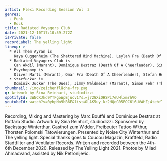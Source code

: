 ```yaml
---
artist: Flexi Recording Session Vol. 3
genres:
  - Punk
  - Rock
title: Radiated Voyagers Club
date: 2021-12-10T17:10:59.272Z
isPrivate: false
recordLabel: The yelling light
lineup: >-
  * All Them Ayran is
    Kaya Guggenheim (The Shattered Mind Machine), Leylah Fra (Death Of A Cheerleader), Pablo Jucker (The Dues)
  * Radiated Voyagers Club is
    Can Akdil (Marant), Dominique Destraz (Death Of A Cheerleader), Simon Hirzel (The Shattered Mind Machine)
  * Psychopomp is
    Oliver Marti (Marant), Omar Fra (Death Of A Cheerleader), Stefan Huber (The Dues)
  * Starfucker is
    Dominik Jucker (The Dues), Jimmy Waldmeier (Marant), Simon Fehr (The Shattered Mind Machine), Tobi Studer (Marant)
thumbnail: /img/zeichenfläche-frs.png
q: Artwork by Sina Reinhart, studiodizzi
spotifyId: 3WNCKJkd9YTFgoWpEjucv1?si=j72GXiQHSPi7eUHlxmrhVQ
youtubeId: watch?v=0ybpNo9hB6E&list=OLAK5uy_kr2HQeG05POC6l6UVAHZj4tehfTnFyoLI
---
```

Recording, Mixing and Mastering by Marc Bouffé and Dominique Destraz at Rotfarb Studio. Artwork by Sina Reinhart, studiodizzi. Sponsored by Backstage Winterthur, Gasthof zum Widder, Freibeuter Tattoo W‘thur, Thorsten Polomski Tätowierungen. Presented by Noise City Winterthur and The yelling light. Special thanks goes to Coucou Magazin, Kraftfeld, Radio Stadtfilter and Ventilator Records. Written and recorded between the 4th– 6th December 2020. Released by The Yelling Light 2021. Photos by Milad Ahmadvand, assisted by Nik Petronijevic.